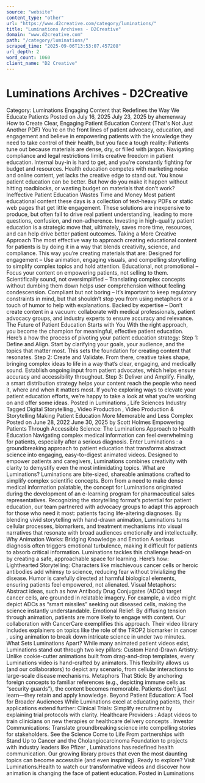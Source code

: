 ```yaml
---
source: "website"
content_type: "other"
url: "https://www.d2creative.com/category/luminations/"
title: "Luminations Archives - D2Creative"
domain: "www.d2creative.com"
path: "/category/luminations/"
scraped_time: "2025-09-06T13:53:07.457208"
url_depth: 2
word_count: 1060
client_name: "D2 Creative"
---
```


# Luminations Archives - D2Creative

Category: Luminations Engaging Content that Redefines the Way We Educate Patients Posted on July 16, 2025 July 23, 2025 by ahemenway How to Create Clear, Engaging Patient Education Content (That's Not Just Another PDF) You’re on the front lines of patient advocacy, education, and engagement and believe in empowering patients with the knowledge they need to take control of their health, but you face a tough reality: Patients tune out because materials are dense, dry, or filled with jargon. Navigating compliance and legal restrictions limits creative freedom in patient education. Internal buy-in is hard to get, and you’re constantly fighting for budget and resources. Health education competes with marketing noise and online content, yet lacks the creative edge to stand out. You know patient education can be better. But how do you make it happen without hitting roadblocks, or wasting budget on materials that don’t work? Ineffective Patient Education Wastes Time and Money Most patient educational content these days is a collection of text-heavy PDFs or static web pages that get little engagement. These solutions are inexpensive to produce, but often fail to drive real patient understanding, leading to more questions, confusion, and non-adherence. Investing in high-quality patient education is a strategic move that, ultimately, saves more time, resources, and can help drive better patient outcomes. Taking a More Creative Approach The most effective way to approach creating educational content for patients is by doing it in a way that blends creativity, science, and compliance. This way you’re creating materials that are: Designed for engagement – Use animation, engaging visuals, and compelling storytelling to simplify complex topics and hold attention. Educational, not promotional – Focus your content on empowering patients, not selling to them. Scientifically sound, not oversimplified – Translating complex concepts without dumbing them down helps user comprehension without feeling condescension. Compliant but not boring – It’s important to keep regulatory constraints in mind, but that shouldn’t stop you from using metaphors or a touch of humor to help with explanations. Backed by expertise – Don’t create content in a vacuum: collaborate with medical professionals, patient advocacy groups, and industry experts to ensure accuracy and relevance. The Future of Patient Education Starts with You With the right approach, you become the champion for meaningful, effective patient education. Here’s a how the process of pivoting your patient education strategy: Step 1: Define and Align. Start by clarifying your goals, your audience, and the topics that matter most. This sets the foundation for creating content that resonates. Step 2: Create and Validate. From there, creative takes shape, bringing complex ideas to life in a way that’s clear, engaging, and medically sound. Establish ongoing input from patient advocates, which helps ensure accuracy and accessibility throughout. Step 3: Deliver and Amplify. Finally, a smart distribution strategy helps your content reach the people who need it, where and when it matters most. If you’re exploring ways to elevate your patient education efforts, we’re happy to take a look at what you’re working on and offer some ideas. Posted in Luminations , Life Sciences Industry Tagged Digital Storytelling , Video Production , Video Production & Storytelling Making Patient Education More Memorable and Less Complex Posted on June 28, 2022 June 30, 2025 by Scott Holmes Empowering Patients Through Accessible Science:
The Luminations Approach to Health Education Navigating complex medical information can feel overwhelming for patients, especially after a serious diagnosis. Enter Luminations : a groundbreaking approach to patient education that transforms abstract science into engaging, easy-to-digest animated videos. Designed to empower patients and caregivers, Luminations combines creativity with clarity to demystify even the most intimidating topics. What are Luminations? Luminations are bite-sized, shareable animations crafted to simplify complex scientific concepts. Born from a need to make dense medical information palatable, the concept for Luminations originated during the development of an e-learning program for pharmaceutical sales representatives. Recognizing the storytelling format’s potential for patient education, our team partnered with advocacy groups to adapt this approach for those who need it most: patients facing life-altering diagnoses. By blending vivid storytelling with hand-drawn animation, Luminations turns cellular processes, biomarkers, and treatment mechanisms into visual narratives that resonate with broad audiences emotionally and intellectually. Why Animation Works: Bridging Knowledge and Emotion A serious diagnosis often triggers emotional turbulence, making it difficult for patients to absorb critical information. Luminations tackles this challenge head-on by creating a safe, approachable space for learning. Here’s how: Lighthearted Storytelling: Characters like mischievous cancer cells or heroic antibodies add whimsy to science, reducing fear without trivializing the disease. Humor is carefully directed at harmful biological elements, ensuring patients feel empowered, not alienated. Visual Metaphors: Abstract ideas, such as how Antibody Drug Conjugates (ADCs) target cancer cells, are grounded in relatable imagery. For example, a video might depict ADCs as “smart missiles” seeking out diseased cells, making the science instantly understandable. Emotional Relief: By diffusing tension through animation, patients are more likely to engage with content. Our collaboration with CancerCare exemplifies this approach. Their video library includes explainers on topics like the role of the TROP2 biomarker in cancer , using animation to break down intricate science in under two minutes. What Sets Luminations Apart? While many animated patient videos exist, Luminations stand out through two key pillars: Custom Hand-Drawn Artistry: Unlike cookie-cutter animations built from drag-and-drop templates, every Luminations video is hand-crafted by animators. This flexibility allows us (and our collaborators) to depict any scenario, from cellular interactions to large-scale disease mechanisms. Metaphors That Stick: By anchoring foreign concepts to familiar references (e.g., depicting immune cells as “security guards”), the content becomes memorable. Patients don’t just learn—they retain and apply knowledge. Beyond Patient Education: A Tool for Broader Audiences While Luminations excel at educating patients, their applications extend further: Clinical Trials: Simplify recruitment by explaining trial protocols with clarity. Healthcare Providers : Adapt videos to train clinicians on new therapies or healthcare delivery concepts . Investor Communications: Translate groundbreaking science into compelling stories for stakeholders. See the Science Come to Life From partnerships with Stand Up to Cancer and the Cholangiocarcinoma Foundation to projects with industry leaders like Pfizer , Luminations has redefined health communication. Our growing library proves that even the most daunting topics can become accessible (and even inspiring). Ready to explore? Visit Luminations.Health to watch our transformative videos and discover how animation is changing the face of patient education. Posted in Luminations